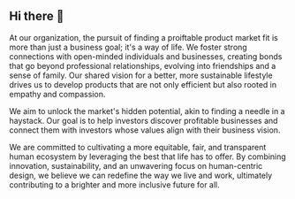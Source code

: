 ## Hi there 👋

At our organization, the pursuit of finding a proiftable product market fit is more than just a business goal; it's a way of life. We foster strong connections with open-minded individuals and businesses, creating bonds that go beyond professional relationships, evolving into friendships and a sense of family. Our shared vision for a better, more sustainable lifestyle drives us to develop products that are not only efficient but also rooted in empathy and compassion.

We aim to unlock the market's hidden potential, akin to finding a needle in a haystack. Our goal is to help investors discover profitable businesses and connect them with investors whose values align with their business vision.

We are committed to cultivating a more equitable, fair, and transparent human ecosystem by leveraging the best that life has to offer. By combining innovation, sustainability, and an unwavering focus on human-centric design, we believe we can redefine the way we live and work, ultimately contributing to a brighter and more inclusive future for all.

<!--

**Here are some ideas to get you started:**

🙋‍♀️ A short introduction - what is your organization all about?
🌈 Contribution guidelines - how can the community get involved?
👩‍💻 Useful resources - where can the community find your docs? Is there anything else the community should know?
🍿 Fun facts - what does your team eat for breakfast?
🧙 Remember, you can do mighty things with the power of [Markdown](https://docs.github.com/github/writing-on-github/getting-started-with-writing-and-formatting-on-github/basic-writing-and-formatting-syntax)
-->
